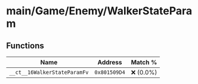 # main/Game/Enemy/WalkerStateParam

## Functions

| Name | Address | Match % |
|------|---------|---------|
| `__ct__16WalkerStateParamFv` | `0x801509D4` | :x: (0.0%) |